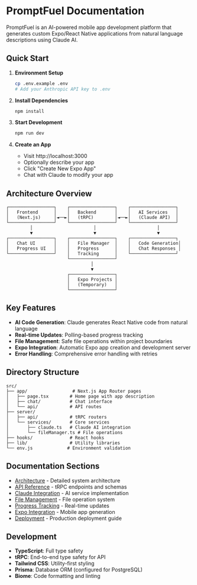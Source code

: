# PromptFuel Documentation

PromptFuel is an AI-powered mobile app development platform that generates custom Expo/React Native applications from natural language descriptions using Claude AI.

## Quick Start

1. **Environment Setup**
   ```bash
   cp .env.example .env
   # Add your Anthropic API key to .env
   ```

2. **Install Dependencies**
   ```bash
   npm install
   ```

3. **Start Development**
   ```bash
   npm run dev
   ```

4. **Create an App**
   - Visit http://localhost:3000
   - Optionally describe your app
   - Click "Create New Expo App"
   - Chat with Claude to modify your app

## Architecture Overview

```
┌─────────────────┐    ┌─────────────────┐    ┌─────────────────┐
│   Frontend      │    │   Backend       │    │   AI Services   │
│   (Next.js)     │◄──►│   (tRPC)        │◄──►│   (Claude API)  │
└─────────────────┘    └─────────────────┘    └─────────────────┘
         │                       │                       │
         ▼                       ▼                       ▼
┌─────────────────┐    ┌─────────────────┐    ┌─────────────────┐
│   Chat UI       │    │   File Manager  │    │   Code Generation│
│   Progress UI   │    │   Progress      │    │   Chat Responses │
└─────────────────┘    │   Tracking      │    └─────────────────┘
                       └─────────────────┘
                                │
                                ▼
                       ┌─────────────────┐
                       │   Expo Projects │
                       │   (Temporary)   │
                       └─────────────────┘
```

## Key Features

- **AI Code Generation**: Claude generates React Native code from natural language
- **Real-time Updates**: Polling-based progress tracking
- **File Management**: Safe file operations within project boundaries
- **Expo Integration**: Automatic Expo app creation and development server
- **Error Handling**: Comprehensive error handling with retries

## Directory Structure

```
src/
├── app/                 # Next.js App Router pages
│   ├── page.tsx        # Home page with app description
│   ├── chat/           # Chat interface
│   └── api/            # API routes
├── server/
│   ├── api/            # tRPC routers
│   └── services/       # Core services
│       ├── claude.ts   # Claude AI integration
│       └── fileManager.ts # File operations
├── hooks/              # React hooks
├── lib/                # Utility libraries
└── env.js             # Environment validation
```

## Documentation Sections

- [Architecture](./architecture.md) - Detailed system architecture
- [API Reference](./api.md) - tRPC endpoints and schemas
- [Claude Integration](./claude-integration.md) - AI service implementation
- [File Management](./file-management.md) - File operation system
- [Progress Tracking](./progress-tracking.md) - Real-time updates
- [Expo Integration](./expo-integration.md) - Mobile app generation
- [Deployment](./deployment.md) - Production deployment guide

## Development

- **TypeScript**: Full type safety
- **tRPC**: End-to-end type safety for API
- **Tailwind CSS**: Utility-first styling
- **Prisma**: Database ORM (configured for PostgreSQL)
- **Biome**: Code formatting and linting